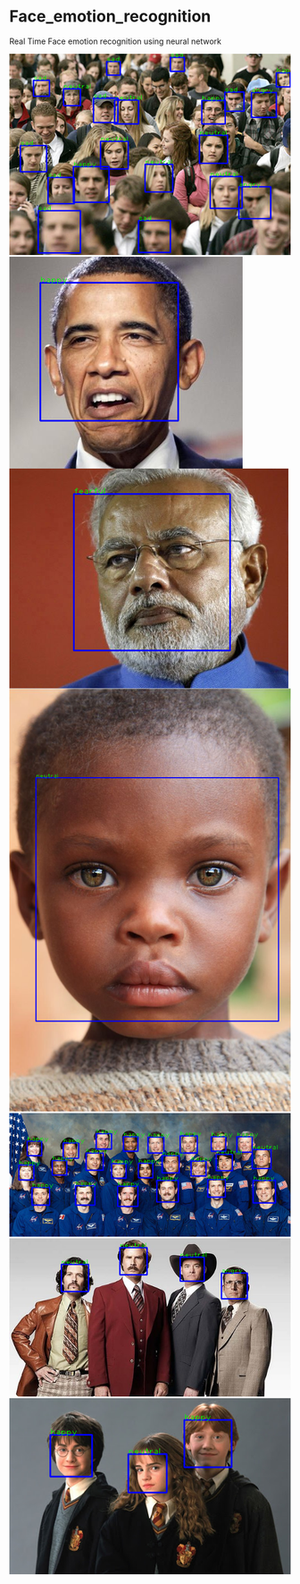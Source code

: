 # Face_emotion_recognition
Real Time Face emotion recognition using neural network 

![](testgallery/detected_faces.png) 
<img align="left" src="testgallery/detected_faces1.png" >
<img align="left" src="testgallery/detected_faces2.png" >
<br>
<img src="testgallery/detected_faces3.png" >
<img src="testgallery/detected_faces4.png" >
<img src="testgallery/detected_faces5.png" >
<img src="testgallery/detected_faces6.png" >



